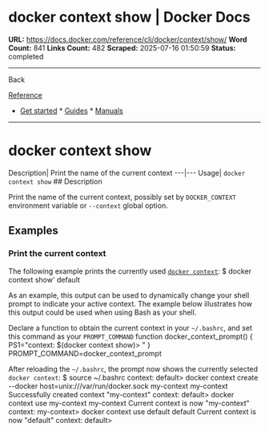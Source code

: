 # docker context show | Docker Docs

**URL:** https://docs.docker.com/reference/cli/docker/context/show/
**Word Count:** 841
**Links Count:** 482
**Scraped:** 2025-07-16 01:50:59
**Status:** completed

---

Back

[Reference](https://docs.docker.com/reference/)

  * [Get started](https://docs.docker.com/get-started/)   * [Guides](https://docs.docker.com/guides/)   * [Manuals](https://docs.docker.com/manuals/)

* * *

# docker context show

Description| Print the name of the current context   ---|---   Usage| `docker context show`      ## Description

Print the name of the current context, possibly set by `DOCKER_CONTEXT` environment variable or `--context` global option.

## Examples

### Print the current context

The following example prints the currently used [`docker context`](https://docs.docker.com/reference/cli/docker/context/):               $ docker context show'     default     

As an example, this output can be used to dynamically change your shell prompt to indicate your active context. The example below illustrates how this output could be used when using Bash as your shell.

Declare a function to obtain the current context in your `~/.bashrc`, and set this command as your `PROMPT_COMMAND`               function docker_context_prompt() {             PS1="context: $(docker context show)> "     }          PROMPT_COMMAND=docker_context_prompt     

After reloading the `~/.bashrc`, the prompt now shows the currently selected `docker context`:               $ source ~/.bashrc     context: default> docker context create --docker host=unix:///var/run/docker.sock my-context     my-context     Successfully created context "my-context"     context: default> docker context use my-context     my-context     Current context is now "my-context"     context: my-context> docker context use default     default     Current context is now "default"     context: default>